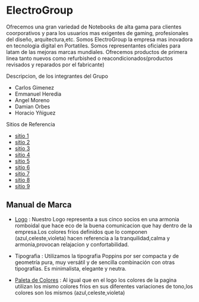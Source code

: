 # ElectroGroup

Ofrecemos una gran variedad de Notebooks de alta gama
para clientes coorporativos y para los usuarios mas exigentes de gaming, profesionales del diseño, arquitectura,etc. 
Somos ElectroGroup la empresa mas inovadora en tecnologia digital en Portatiles.
Somos representantes oficiales para latam de las mejoras marcas mundiales.
Ofrecemos productos de primera linea tanto nuevos como refurbished o reacondicionados(productos revisados y reparados por el fabricante)

Descripcion, de los integrantes del Grupo

* Carlos Gimenez
* Emmanuel Heredia
* Angel Moreno
* Damian Orbes
* Horacio Yñiguez


Sitios de Referencia

* [sitio 1](https://www.malditohard.com.ar/)
* [sitio 2](https://www.diamondcomputacion.com.ar/)
* [sitio 3](https://www.hardvisionlr.com.ar/)
* [sitio 4](https://www.venex.com.ar/)
* [sitio 5](https://www.espacioelectronica.com/)
* [sitio 6](https://www.hp.com/ar-es/shop/notebooks.html)
* [sitio 7](https://www.lenovo.com/ar/es/pc)
* [sitio 8](https://www.fravega.com)
* [sitio 9](https://www.mercadolibre.com.ar)
## Manual de Marca

* [Logo](/04_ElectroGroup/desing/logos/logo%20electroGroup%20s%20texto.png) : Nuestro Logo representa a sus cinco socios en una armonia romboidal que hace eco de la buena comunicacion que hay dentro de la empresa.Los colores frios definidos que lo componen (azul,celeste,violeta) hacen referencia a la tranquilidad,calma y armonia,provocan relajacion y confortabilidad.

* Tipografia : Utilizamos la tipografia Poppins por ser compacta y de geometría pura, muy versátil y de sencilla combinación con otras tipografías. Es minimalista, elegante y neutra.

* [Paleta de Colores](/04_ElectroGroup/desing/Colores_de_pagina/AdobeColor-Colores%20Electro%20Group%20(2).jpeg) : Al igual que en el logo los colores de la pagina utilizan los mismo colores frios en sus diferentes variaciones de tono,los colores son los mismos (azul,celeste,violeta)



